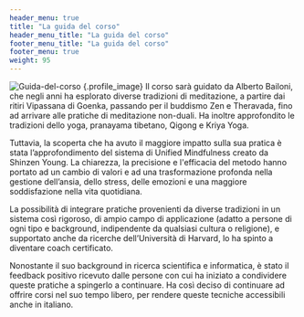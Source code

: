 ```yaml
---
header_menu: true
title: "La guida del corso"
header_menu_title: "La guida del corso"
footer_menu_title: "La guida del corso"
footer_menu: true
weight: 95
---
```


![Guida-del-corso](/images/image_profile_small.jpg)
{.profile_image}
Il corso sarà guidato da Alberto Bailoni, che negli anni ha esplorato diverse tradizioni di meditazione, a partire dai ritiri Vipassana di Goenka, passando per il buddismo Zen e Theravada, fino ad arrivare alle pratiche di meditazione non-duali. Ha inoltre approfondito le tradizioni dello yoga, pranayama tibetano, Qigong e Kriya Yoga.

Tuttavia, la scoperta che ha avuto il maggiore impatto sulla sua pratica è stata l’approfondimento del sistema di Unified Mindfulness creato da Shinzen Young. La chiarezza, la precisione e l'efficacia del metodo hanno portato ad un cambio di valori e ad una trasformazione profonda nella gestione dell’ansia, dello stress, delle emozioni e una maggiore soddisfazione nella vita quotidiana. 

La possibilità di integrare pratiche provenienti da diverse tradizioni in un sistema così rigoroso, di ampio campo di applicazione (adatto a persone di ogni tipo e background, indipendente da qualsiasi cultura o religione), e supportato anche da ricerche dell’Università di Harvard, lo ha spinto a diventare coach certificato.

Nonostante il suo background in ricerca scientifica e informatica, è stato il feedback positivo ricevuto dalle persone con cui ha iniziato a condividere queste pratiche a spingerlo a continuare. Ha così deciso di continuare ad offrire corsi nel suo tempo libero, per rendere queste tecniche accessibili anche in italiano.

